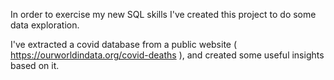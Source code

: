 In order to exercise my new SQL skills I've created this project to do some data exploration.

I've extracted a covid database from a public website ( https://ourworldindata.org/covid-deaths ), and created some useful insights based on it.
